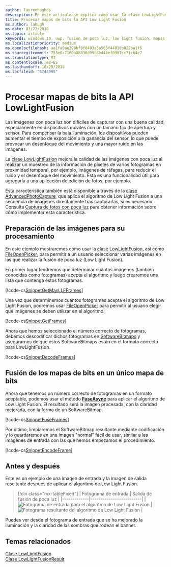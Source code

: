 ```yaml
---
author: laurenhughes
description: En este artículo se explica cómo usar la clase LowLightFusion para procesar mapas de bits.
title: Procesar mapas de bits la API Low Light Fusion
ms.author: lahugh
ms.date: 03/22/2018
ms.topic: article
keywords: windows 10, uwp, fusión de poca luz, low light fusion, mapas de bits, procesamiento de imágenes
ms.localizationpriority: medium
ms.openlocfilehash: aa1fa0ae298bf9f0403a3a565f44010b022ba1f6
ms.sourcegitcommit: 753e0a7160a88830d9908b446ef0907cc71c64e7
ms.translationtype: MT
ms.contentlocale: es-ES
ms.lasthandoff: 10/29/2018
ms.locfileid: "5745995"
---
```

# <a name="process-bitmaps-with-the-lowlightfusion-api"></a>Procesar mapas de bits la API LowLightFusion

Las imágenes con poca luz son difíciles de capturar con una buena calidad, especialmente en dispositivos móviles con un tamaño fijo de apertura y sensor. Para compensar la baja iluminación, los dispositivos pueden aumentar el tiempo de exposición o la ganancia del sensor, lo que puede provocar un desenfoque del movimiento y una mayor ruido en las imágenes. 

La [clase LowLightFusion](https://docs.microsoft.com/uwp/api/windows.media.core.lowlightfusion) mejora la calidad de las imágenes con poca luz al realizar un muestreo de la información de píxeles de varios fotogramas en proximidad temporal, por ejemplo, imágenes de ráfagas, para reducir el ruido y el desenfoque del movimiento. Esta es una funcionalidad útil para agregarla a una aplicación de edición de fotos, por ejemplo.

Esta característica también está disponible a través de la [clase AdvancedPhotoCapture](https://docs.microsoft.com/uwp/api/Windows.Media.Capture.AdvancedPhotoCapture), que aplica el algoritmo de Low Light Fusion a una secuencia de imágenes directamente tras capturarlas, si es necesario. Consulta [Captura de fotos con poca luz](https://docs.microsoft.com/windows/uwp/audio-video-camera/high-dynamic-range-hdr-photo-capture#low-light-photo-capture) para obtener información sobre cómo implementar esta característica.

## <a name="prepare-the-images-for-processing"></a>Preparación de las imágenes para su procesamiento

En este ejemplo mostraremos cómo usar la [clase LowLightFusion](https://docs.microsoft.com/uwp/api/windows.media.core.lowlightfusion), así como [FileOpenPicker](https://docs.microsoft.com/uwp/api/Windows.Storage.Pickers.FileOpenPicker), para permitir a un usuario seleccionar varias imágenes en las que realizar la fusión de poca luz (Low Light Fusion).

En primer lugar tendremos que determinar cuántas imágenes (también conocidas como fotogramas) acepta el algoritmo y luego crearemos una lista que contenga estos fotogramas.

[!code-cs[SnippetGetMaxLLFFrames](./code/LowLightFusionSample/cs/MainPage.xaml.cs#SnippetGetMaxLLFFrames)]

Una vez que determinemos cuántos fotogramas acepta el algoritmo de Low Light Fusion, podremos usar [FileOpenPicker](https://docs.microsoft.com/uwp/api/Windows.Storage.Pickers.FileOpenPicker) para permitir al usuario elegir qué imágenes se deben utilizar en el algoritmo.

[!code-cs[SnippetGetFrames](./code/LowLightFusionSample/cs/MainPage.xaml.cs#SnippetGetFrames)]

Ahora que hemos seleccionado el número correcto de fotogramas, debemos descodificar dichos fotogramas en [SoftwareBitmaps](https://docs.microsoft.com/uwp/api/Windows.Graphics.Imaging.SoftwareBitmap) y asegurarnos de que estos SoftwareBitmaps están en el formato correcto para LowLightFusion.

[!code-cs[SnippetDecodeFrames](./code/LowLightFusionSample/cs/MainPage.xaml.cs#SnippetDecodeFrames)]


## <a name="fuse-the-bitmaps-into-a-single-bitmap"></a>Fusión de los mapas de bits en un único mapa de bits

Ahora que tenemos un número correcto de fotogramas en un formato aceptable, podemos usar el método **[FuseAsync](https://docs.microsoft.com/uwp/api/windows.media.core.lowlightfusion.fuseasync)** para aplicar el algoritmo de Low Light Fusion. El resultado será la imagen procesada, con la claridad mejorada, con la forma de un SoftwareBitmap. 

[!code-cs[SnippetFuseFrames](./code/LowLightFusionSample/cs/MainPage.xaml.cs#SnippetFuseFrames)]

Por último, limpiaremos el SoftwareBitmap resultante mediante codificación y lo guardaremos en una imagen "normal" fácil de usar, similar a las imágenes de entrada con las que hemos empezamos el procedimiento.

[!code-cs[SnippetEncodeFrame](./code/LowLightFusionSample/cs/MainPage.xaml.cs#SnippetEncodeFrame)]


## <a name="before-and-after"></a>Antes y después

Este es un ejemplo de una imagen de entrada y la imagen de salida resultante después de aplicar el algoritmo de Low Light Fusion.

> [!div class="mx-tableFixed"] 
| Fotograma de entrada | Salida de fusión de poca luz | 
|-------------|-------------------------|
| ![Fotograma de entrada para el algoritmo de Low Light Fusion](./images/LLF-Input.png) | ![Fotograma resultante del algoritmo de Low Light Fusion](./images/LLF-Output.png) |

Puedes ver desde el fotograma de entrada que se ha mejorado la iluminación y la claridad de las sombras que rodean el banner.

## <a name="related-topics"></a>Temas relacionados 
[Clase LowLightFusion](https://docs.microsoft.com/uwp/api/windows.media.core.lowlightfusion)  
[Clase LowLightFusionResult](https://docs.microsoft.com/uwp/api/windows.media.core.lowlightfusionresult)
